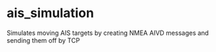 # ais_simulation
Simulates moving AIS targets by creating NMEA AIVD messages and sending them off by TCP
